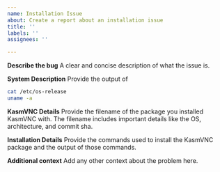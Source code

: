 ```yaml
---
name: Installation Issue
about: Create a report about an installation issue
title: ''
labels: ''
assignees: ''

---
```


**Describe the bug**
A clear and concise description of what the issue is.

**System Description**
Provide the output of 
```bash
cat /etc/os-release
uname -a
```

**KasmVNC Details**
Provide the filename of the package you installed KasmVNC with. The filename includes important details like the OS, architecture, and commit sha.

**Installation Details**
Provide the commands used to install the KasmVNC package and the output of those commands.

**Additional context**
Add any other context about the problem here.
